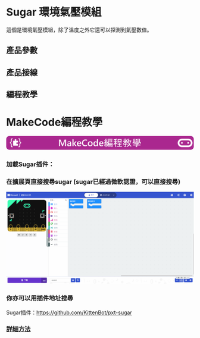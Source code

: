 # Sugar 環境氣壓模組

這個是環境氣壓模組，除了溫度之外它還可以探測到氣壓數值。

## 產品參數

## 產品接線

## 編程教學

# MakeCode編程教學

![](../PWmodules/images/mcbanner.png)

### 加載Sugar插件：

### 在擴展頁直接搜尋sugar (sugar已經過微軟認證，可以直接搜尋)

![](./images/sugar_search.gif)

### 你亦可以用插件地址搜尋

Sugar插件：https://github.com/KittenBot/pxt-sugar

### [詳細方法](../../Makecode/powerBrickMC)